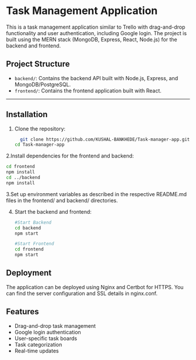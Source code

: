 # Task Management Application

This is a task management application similar to Trello with drag-and-drop functionality and user authentication, including Google login. The project is built using the MERN stack (MongoDB, Express, React, Node.js) for the backend and frontend.

## Project Structure

- `backend/`: Contains the backend API built with Node.js, Express, and MongoDB/PostgreSQL.
- `frontend/`: Contains the frontend application built with React.

---

## Installation

1. Clone the repository:
   ```bash
     git clone https://github.com/KUSHAL-BANKHEDE/Task-manager-app.git
   cd Task-manager-app


2.Install dependencies for the frontend and backend:
   ```bash
   cd frontend
   npm install
   cd ../backend
   npm install
```
3.Set up environment variables as described in the respective README.md files in the frontend/ and backend/ directories.

4. Start the backend and frontend:
   ```bash
   #Start Backend 
   cd backend
   npm start

   #Start Frontend
   cd frontend
   npm start
## Deployment
The application can be deployed using Nginx and Certbot for HTTPS. You can find the server configuration and SSL details in nginx.conf.

## Features

- Drag-and-drop task management
- Google login authentication
- User-specific task boards
- Task categorization
- Real-time updates



   
